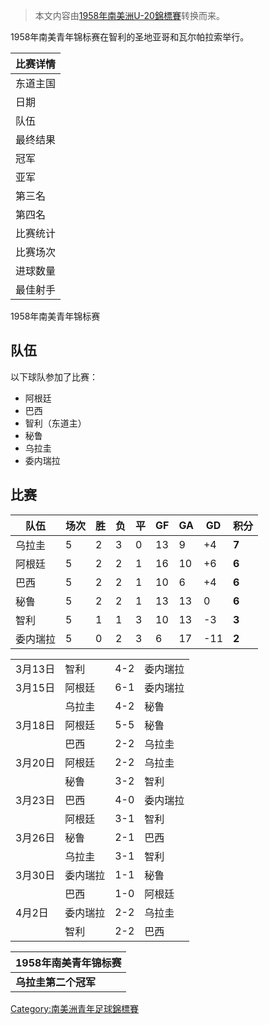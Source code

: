 > 本文内容由[1958年南美洲U-20錦標賽](https://zh.wikipedia.org/wiki/1958年南美洲U-20錦標賽)转换而来。


1958年南美青年锦标赛在智利的圣地亚哥和瓦尔帕拉索举行。

| 比赛详情 |
| ---- |
| 东道主国 |
| 日期   |
| 队伍   |
| 最终结果 |
| 冠军   |
| 亚军   |
| 第三名  |
| 第四名  |
| 比赛统计 |
| 比赛场次 |
| 进球数量 |
| 最佳射手 |

1958年南美青年锦标赛

## 队伍

以下球队参加了比赛：

  - 阿根廷
  - 巴西
  - 智利（东道主）
  - 秘鲁
  - 乌拉圭
  - 委内瑞拉

## 比赛

| 队伍   | 场次 | 胜 | 负 | 平 | GF | GA | GD   | 积分    |
| ---- | -- | - | - | - | -- | -- | ---- | ----- |
| 乌拉圭  | 5  | 2 | 3 | 0 | 13 | 9  | \+4  | **7** |
| 阿根廷  | 5  | 2 | 2 | 1 | 16 | 10 | \+6  | **6** |
| 巴西   | 5  | 2 | 2 | 1 | 10 | 6  | \+4  | **6** |
| 秘鲁   | 5  | 2 | 2 | 1 | 13 | 13 | 0    | **6** |
| 智利   | 5  | 1 | 1 | 3 | 10 | 13 | \-3  | **3** |
| 委内瑞拉 | 5  | 0 | 2 | 3 | 6  | 17 | \-11 | **2** |

|       |      |     |      |
| ----- | ---- | --- | ---- |
| 3月13日 | 智利   | 4-2 | 委内瑞拉 |
| 3月15日 | 阿根廷  | 6-1 | 委内瑞拉 |
|       | 乌拉圭  | 4-2 | 秘鲁   |
| 3月18日 | 阿根廷  | 5-5 | 秘鲁   |
|       | 巴西   | 2-2 | 乌拉圭  |
| 3月20日 | 阿根廷  | 2-2 | 乌拉圭  |
|       | 秘鲁   | 3-2 | 智利   |
| 3月23日 | 巴西   | 4-0 | 委内瑞拉 |
|       | 阿根廷  | 3-1 | 智利   |
| 3月26日 | 秘鲁   | 2-1 | 巴西   |
|       | 乌拉圭  | 3-1 | 智利   |
| 3月30日 | 委内瑞拉 | 1-1 | 秘鲁   |
|       | 巴西   | 1-0 | 阿根廷  |
| 4月2日  | 委内瑞拉 | 2-2 | 乌拉圭  |
|       | 智利   | 2-2 | 巴西   |

| 1958年南美青年锦标赛 |
| ------------ |
| **乌拉圭第二个冠军** |

[Category:南美洲青年足球錦標賽](https://zh.wikipedia.org/wiki/Category:南美洲青年足球錦標賽 "wikilink")